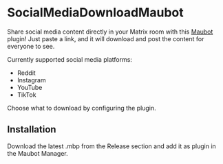 # SocialMediaDownloadMaubot

Share social media content directly in your Matrix room with this [Maubot](https://github.com/maubot/maubot) plugin! Just paste a link, and it will download and post the content for everyone to see.

Currently supported social media platforms:
  - Reddit
  - Instagram
  - YouTube
  - TikTok

Choose what to download by configuring the plugin.

## Installation

Download the latest .mbp from the Release section and add it as plugin in the Maubot Manager.
